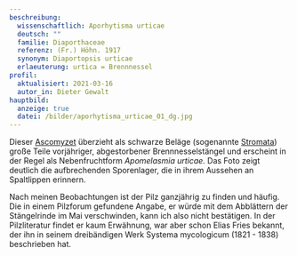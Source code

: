 ```yaml
---
beschreibung:
  wissenschaftlich: Aporhytisma urticae
  deutsch: ""
  familie: Diaporthaceae
  referenz: (Fr.) Höhn. 1917
  synonym: Diaportopsis urticae
  erlaeuterung: urtica = Brennnessel
profil:
  aktualisiert: 2021-03-16
  autor_in: Dieter Gewalt
hauptbild:
  anzeige: true
  datei: /bilder/aporhytisma_urticae_01_dg.jpg
---
```

Dieser [Ascomyzet](<Ascomyzet "Glossar">) überzieht als schwarze Beläge (sogenannte [Stromata](<Stroma "Glossar">)) große Teile vorjähriger, abgestorbener Brennnesselstängel und erscheint in der Regel als Nebenfruchtform *Apomelasmia urticae*. Das Foto zeigt deutlich die aufbrechenden Sporenlager, die in ihrem Aussehen an Spaltlippen erinnern.

Nach meinen Beobachtungen ist der Pilz ganzjährig zu finden und häufig. Die in einem Pilzforum gefundene Angabe, er würde mit dem Abblättern der Stängelrinde im Mai verschwinden, kann ich also nicht bestätigen. In der Pilzliteratur findet er kaum Erwähnung, war aber schon Elias Fries bekannt, der ihn in seinem dreibändigen Werk Systema mycologicum (1821 - 1838) beschrieben hat.